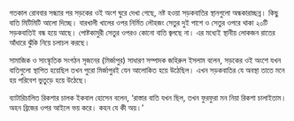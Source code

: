 গতকাল রোববার সন্ধ্যার পর সড়কের ওই অংশ ঘুরে দেখা গেছে, নষ্ট হওয়া সড়কবাতির স্থানগুলো অন্ধকারাচ্ছন্ন। কিছু বাতি মিটিমিটি আলো দিচ্ছে। বারখালী খালের ওপর নির্মিত লৌহজং সেতুর দুই পাশে ও সেতুর ওপরে থাকা ২০টি সড়কবাতিই বন্ধ হয়ে আছে। পোষ্টকামুরী সেতুর ওপরও কোনো বাতি জ্বলছে না। এর মধ্যেই স্থানীয় লোকজন রাতের আঁধারে ঝুঁকি নিয়ে চলাচল করছে।

সামাজিক ও সাংস্কৃতিক সংগঠন সৃজনের (মির্জাপুর) সাধারণ সম্পাদক জহিরুল ইসলাম বলেন, সড়কের ওই অংশে যখন বাতিগুলো স্থাপিত হয়েছিল তখন পুরো মির্জাপুরই যেন আলোকিত হয়ে উঠেছিল। এখন সড়কবাতির যে অবস্থা তাতে মনে হয় পরিবেশ ভুতুড়ে হয়ে উঠেছে।

ব্যাটারিচালিত রিকশার চালক ইকবাল হোসেন বলেন, ‘রাস্তার বাতি যখন ছিল, তখন ফুরফুরা মন নিয়া রিকশা চালাইতাম। অহন ব্রিজের ওপর আইলে ভয় করে। কহন যে কী অয়।’
